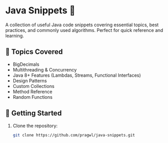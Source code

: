 # Java Snippets 📌

A collection of useful Java code snippets covering essential topics, best practices, and commonly used algorithms.
Perfect for quick reference and learning.

## 📂 Topics Covered

- BigDecimals
- Multithreading & Concurrency
- Java 8+ Features (Lambdas, Streams, Functional Interfaces)
- Design Patterns
- Custom Collections
- Method Reference
- Random Functions

## 🚀 Getting Started

1. Clone the repository:
   ```sh
   git clone https://github.com/pragwl/java-snippets.git
